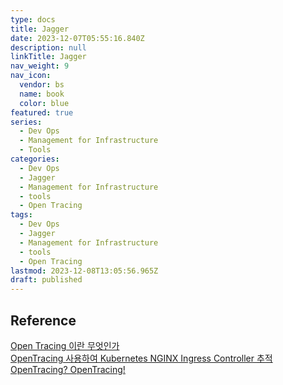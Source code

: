 ```yaml
---
type: docs
title: Jagger
date: 2023-12-07T05:55:16.840Z
description: null
linkTitle: Jagger
nav_weight: 9
nav_icon:
  vendor: bs
  name: book
  color: blue
featured: true
series:
  - Dev Ops
  - Management for Infrastructure
  - Tools
categories:
  - Dev Ops
  - Jagger
  - Management for Infrastructure
  - tools
  - Open Tracing
tags:
  - Dev Ops
  - Jagger
  - Management for Infrastructure
  - tools
  - Open Tracing
lastmod: 2023-12-08T13:05:56.965Z
draft: published
---
```


## Reference

[Open Tracing 이란 무엇인가](https://haleyryu.gitbook.io/engineer/open-tracing/open-tracing)  
[OpenTracing 사용하여 Kubernetes NGINX Ingress Controller 추적](https://nginxstore.com/blog/kubernetes/opentracing-%EC%82%AC%EC%9A%A9%ED%95%98%EC%97%AC-kubernetes-nginx-ingress-controller-%EC%B6%94%EC%A0%81/)  
[OpenTracing? OpenTracing!](https://www.nurinamu.com/dev/2020/02/26/opentracing/)

